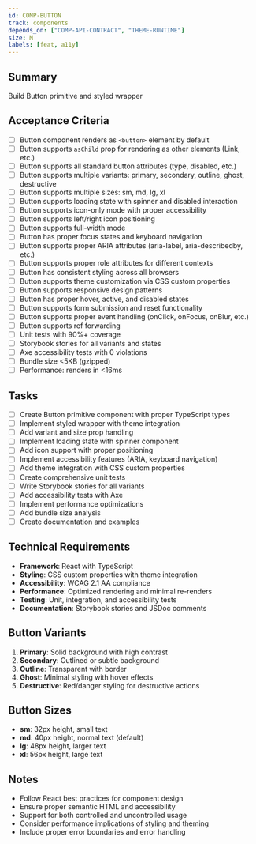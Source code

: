 ```yaml
---
id: COMP-BUTTON
track: components
depends_on: ["COMP-API-CONTRACT", "THEME-RUNTIME"]
size: M
labels: [feat, a11y]
---
```


## Summary

Build Button primitive and styled wrapper

## Acceptance Criteria

- [ ] Button component renders as `<button>` element by default
- [ ] Button supports `asChild` prop for rendering as other elements (Link, etc.)
- [ ] Button supports all standard button attributes (type, disabled, etc.)
- [ ] Button supports multiple variants: primary, secondary, outline, ghost, destructive
- [ ] Button supports multiple sizes: sm, md, lg, xl
- [ ] Button supports loading state with spinner and disabled interaction
- [ ] Button supports icon-only mode with proper accessibility
- [ ] Button supports left/right icon positioning
- [ ] Button supports full-width mode
- [ ] Button has proper focus states and keyboard navigation
- [ ] Button supports proper ARIA attributes (aria-label, aria-describedby, etc.)
- [ ] Button supports proper role attributes for different contexts
- [ ] Button has consistent styling across all browsers
- [ ] Button supports theme customization via CSS custom properties
- [ ] Button supports responsive design patterns
- [ ] Button has proper hover, active, and disabled states
- [ ] Button supports form submission and reset functionality
- [ ] Button supports proper event handling (onClick, onFocus, onBlur, etc.)
- [ ] Button supports ref forwarding
- [ ] Unit tests with 90%+ coverage
- [ ] Storybook stories for all variants and states
- [ ] Axe accessibility tests with 0 violations
- [ ] Bundle size <5KB (gzipped)
- [ ] Performance: renders in <16ms

## Tasks

- [ ] Create Button primitive component with proper TypeScript types
- [ ] Implement styled wrapper with theme integration
- [ ] Add variant and size prop handling
- [ ] Implement loading state with spinner component
- [ ] Add icon support with proper positioning
- [ ] Implement accessibility features (ARIA, keyboard navigation)
- [ ] Add theme integration with CSS custom properties
- [ ] Create comprehensive unit tests
- [ ] Write Storybook stories for all variants
- [ ] Add accessibility tests with Axe
- [ ] Implement performance optimizations
- [ ] Add bundle size analysis
- [ ] Create documentation and examples

## Technical Requirements

- **Framework**: React with TypeScript
- **Styling**: CSS custom properties with theme integration
- **Accessibility**: WCAG 2.1 AA compliance
- **Performance**: Optimized rendering and minimal re-renders
- **Testing**: Unit, integration, and accessibility tests
- **Documentation**: Storybook stories and JSDoc comments

## Button Variants

1. **Primary**: Solid background with high contrast
2. **Secondary**: Outlined or subtle background
3. **Outline**: Transparent with border
4. **Ghost**: Minimal styling with hover effects
5. **Destructive**: Red/danger styling for destructive actions

## Button Sizes

- **sm**: 32px height, small text
- **md**: 40px height, normal text (default)
- **lg**: 48px height, larger text
- **xl**: 56px height, large text

## Notes

- Follow React best practices for component design
- Ensure proper semantic HTML and accessibility
- Support for both controlled and uncontrolled usage
- Consider performance implications of styling and theming
- Include proper error boundaries and error handling
